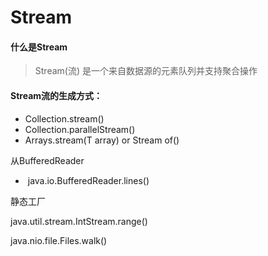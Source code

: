 # Stream

#### 什么是Stream

> Stream(流) 是一个来自数据源的元素队列并支持聚合操作
>

#### Stream流的生成方式：

- Collection.stream()
- Collection.parallelStream()
- Arrays.stream(T array) or Stream of()

从BufferedReader

- ​	java.io.BufferedReader.lines()

静态工厂

java.util.stream.IntStream.range()

java.nio.file.Files.walk()





